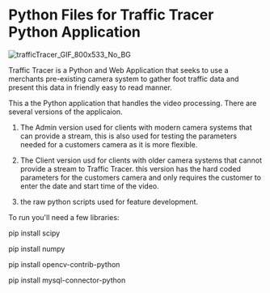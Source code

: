 # Python Files for Traffic Tracer Python Application

![trafficTracer_GIF_800x533_No_BG](https://user-images.githubusercontent.com/48838759/97059888-a5e3dd00-1546-11eb-9cd8-d918441185c0.gif)

Traffic Tracer is a Python and Web Application that seeks to use a merchants pre-existing camera system to gather foot traffic data and present this data in friendly easy to read manner.

This a the Python application that handles the video processing. 
There are several versions of the applicaion. 
  
  1. The Admin version used for clients with modern camera systems that can provide a stream, this is also used for testing the parameters needed for a customers camera       as it is more flexible.
  
  2. The Client version usd for clients with older camera systems that cannot provide a stream to Traffic Tracer. this version has the hard coded parameters for the customers camera and only requires the customer to enter the date and start time of the video. 
  
  3. the raw python scripts used for feature development.

To run you'll need a few libraries:

pip install scipy

pip install numpy

pip install opencv-contrib-python

pip install mysql-connector-python
